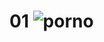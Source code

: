 # 01 ![porno](https://www.threads.net/@faeriegutsandglory/post/DHdSkJLRwQO?xmt=AQGzUzRByHVD4CGRpuOJNKP_kNtx5nRpWPode8z4GQ_p7g)
